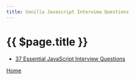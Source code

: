 ```yaml
---
title: Vanilla Javascript Interview Questions
---
```


# {{ $page.title }}

*  [37 Essential JavaScript Interview Questions](/interview-question/javascript/vanilla/37-essential/)


[Home](/)
